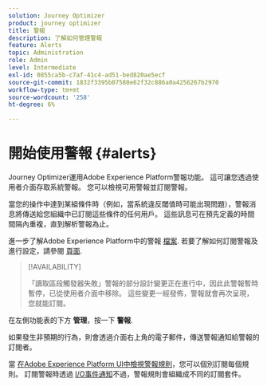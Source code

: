 ```yaml
---
solution: Journey Optimizer
product: journey optimizer
title: 警報
description: 了解如何管理警報
feature: Alerts
topic: Administration
role: Admin
level: Intermediate
exl-id: 0855ca5b-c7af-41c4-ad51-bed820ae5ecf
source-git-commit: 1832f3395b07580e62f32c886a0a4256267b2970
workflow-type: tm+mt
source-wordcount: '258'
ht-degree: 6%

---
```


# 開始使用警報 {#alerts}

Journey Optimizer運用Adobe Experience Platform警報功能。 這可讓您透過使用者介面存取系統警報。 您可以檢視可用警報並訂閱警報。 

當您的操作中達到某組條件時（例如，當系統違反閾值時可能出現問題），警報消息將傳送給您組織中已訂閱這些條件的任何用戶。 這些訊息可在預先定義的時間間隔內重複，直到解析警報為止。

進一步了解Adobe Experience Platform中的警報 [檔案](https://experienceleague.adobe.com/docs/experience-platform/observability/alerts/overview.html?lang=zh-Hant).
若要了解如何訂閱警報及進行設定，請參閱 [頁面](https://experienceleague.adobe.com/docs/experience-platform/observability/alerts/ui.html).

>[!AVAILABILITY]
>
>「讀取區段觸發器失敗」警報的部分設計變更正在進行中，因此此警報暫時暫停，已從使用者介面中移除。 這些變更一經發佈，警報就會再次呈現，您就能訂閱。

在左側功能表的下方 **管理**，按一下 **警報**.

<!--A pre-configured alert for Journey Optimizer is available. This alert will warn you if a read segment node has not processed any profile during the defined time frame.

![](assets/alerts1.png)-->

如果發生非預期的行為，則會透過介面右上角的電子郵件，傳送警報通知給警報的訂閱者。

<!--![](assets/alerts2.png)-->


當 [在Adobe Experience Platform UI中檢視警報規則](https://experienceleague.adobe.com/docs/experience-platform/observability/alerts/ui.html)，您可以個別訂閱每個規則。 訂閱警報時透過 [I/O事件通知](https://experienceleague.adobe.com/docs/experience-platform/observability/alerts/subscribe.html)不過，警報規則會組織成不同的訂閱套件。

<!--The I/O event subscription name corresponding to the Read segment alert is: "Journey read segment Delays, Failures and Errors".

>[!WARNING]
>
>These alerts apply only to live journeys. Alerts will not be triggered for journeys in test mode.-->
